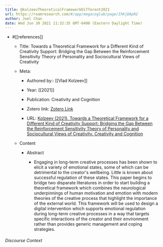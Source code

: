 ```yaml
---
title: @kolzeevTheoreticalFrameworkDifferent2021
url: https://roamresearch.com/#/app/megacoglab/page/IhKjDApR2
author: Joel Chan
date: Wed Jun 30 2021 11:32:35 GMT-0400 (Eastern Daylight Time)
---
```


- #[[references]]

    - Title: Towards a Theoretical Framework for a Different Kind of Creativity Support: Bridging the Gap Between the Reinforcement Sensitivity Theory of Personality and Sociocultural Views of Creativity

    - Meta:

        - Authored by:: [[Vlad Kolzeev]]

        - Year: [[2021]]

        - Publication: Creativity and Cognition

        - Zotero link: [Zotero Link](zotero://select/items/7_NP7V2FL9)

        - URL: [Kolzeev (2021). Towards a Theoretical Framework for a Different Kind of Creativity Support: Bridging the Gap Between the Reinforcement Sensitivity Theory of Personality and Sociocultural Views of Creativity. Creativity and Cognition](https://doi.org/10.1145/3450741.3467468)

    - Content

        - Abstract

            - Engaging in long-term creative processes has been shown to elicit a variety of emotional states, some of which can be detrimental to the creator's wellbeing. Little is known about successful regulation of these states. This paper begins to bridge two disparate literatures in order to start building a theoretical framework which combines the neurological underpinnings of human motivation and emotion with modern theories of the creative process that highlight the importance of the external world. This framework will be used to design a digital intervention which supports emotional regulation during long-term creative processes in a way that targets specific interactions of the creator and their environment rather than provides generic management and coping strategies.

###### Discourse Context


